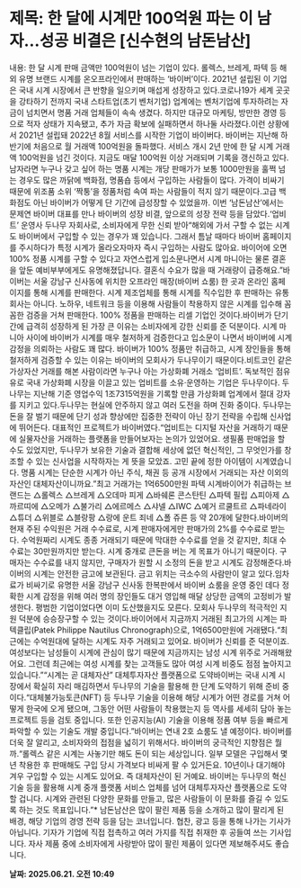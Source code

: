 # **제목: 한 달에 시계만 100억원 파는 이 남자…성공 비결은 [신수현의 남돈남산]**

  내용: 한 달 시계 판매 금액만 100억원이 넘는 기업이 있다. 롤렉스, 브레게, 파텍 등 해외 유명 브랜드 시계를 온오프라인에서 판매하는 ‘바이버’이다. 2021년 설립된 이 기업은 국내 시계 시장에서 큰 반향을 일으키며 매섭게 성장하고 있다.코로나19가 세계 곳곳을 강타하기 전까지 국내 스타트업(초기 벤처기업) 업계에는 벤처기업에 투자하려는 자금이 넘치면서 명품 거래 업체들이 속속 생겼다. 하지만 대규모 마케팅, 방만한 경영 등으로 적자 상태가 지속됐고, 추가 자금 확보에 실패하면서 하나둘 사라졌다.이런 상황에서 2021년 설립돼 2022년 8월 서비스를 시작한 기업이 바이버다. 바이버는 지난해 하반기에 처음으로 월 거래액 100억원을 돌파했다. 서비스 개시 2년 만에 한 달 시계 거래액 100억원을 넘긴 것이다. 지금도 매달 100억원 이상 거래되며 기록을 갱신하고 있다.남자라면 누구나 갖고 싶어 하는 명품 시계는 개당 판매가가 보통 1000만원을 훌쩍 넘는 경우도 많은 까닭에 백화점, 명품숍 등에서 구입하는 사람들이 많다. 가격이 비싸기 때문에 위조품 소위 ‘짝퉁’을 정품처럼 속여 파는 사람들이 적지 않기 때문이다.고급 백화점도 아닌 바이버가 어떻게 단 기간에 급성장할 수 있었을까. 이번 ‘남돈남산’에서는 문제연 바이버 대표를 만나 바이버의 성장 비결, 앞으로의 성장 전략 등을 담았다.‘업비트’ 운영사 두나무 자회사로, 소비자에게 무한 신뢰 받아“해외에 가서 구할 수 없는 시계도 바이버에서 구입할 수 있는 경우가 꽤 있습니다. 그래서 틈날 때마다 바이버 홈페이지를 주시하다가 특정 시계가 올라오자마자 즉시 구입하는 사람도 많아요. 바이어에 오면 100% 정품 시계를 구할 수 있다고 자연스럽게 입소문나면서 시계 마니아는 물론 결혼을 앞둔 예비부부에게도 유명해졌답니다. 결혼식 수요가 많을 때 거래량이 급증해요.”바이버는 서울 강남구 신사동에 위치한 오프라인 매장(바이버 쇼룸) 한 곳과 온라인 홈페이지를 통해 시계를 판매한다. 시계 제조업체를 통해 시계를 직수입한 후 판매하는 유통회사는 아니다. 노하우, 네트워크 등을 이용해 사람들이 착용하지 않은 시계를 입수해 꼼꼼한 검증을 거쳐 판매한다. 100% 정품을 판매하는 리셀 기업인 것이다.바이버가 단기간에 급격히 성장하게 된 가장 큰 이유는 소비자에게 강한 신뢰를 준 덕분이다. 시계 마니아 사이에 바이버가 시계를 매우 철저하게 검증한다고 입소문이 나면서 바이버에 시계 감정을 의뢰하는 사람도 꽤 많다. 바이버가 100% 정품만 취급하고, 시계 장인들을 통해 철저하게 검증할 수 있는 이유는 바이버의 모회사가 두나무이기 때문이다.비트코인 같은 가상자산 거래를 해본 사람이라면 누구나 아는 가상화폐 거래소 ‘업비트’. 독보적인 점유유로 국내 가상화폐 시장을 이끌고 있는 업비트를 소유·운영하는 기업은 두나무이다. 두나무는 지난해 기준 영업수익 1조7315억원을 기록할 만큼 가상화폐 업계에서 절대 강자를 지키고 있다.두나무는 현실에 안주하지 않고 여러 도전을 하며 진화 중이다. 두나무는 돈을 잘 벌기 때문에 단기 성과 향상에만 집중한 전략이 아닌 장기 전략을 수립해 신사업에 뛰어든다. 대표적인 프로젝트가 바이버였다.“업비트는 디지털 자산을 거래하기 때문에 실물자산을 거래하는 플랫폼을 만들어보자는 논의가 있었어요. 생필품 판매업을 할 수도 있었지만, 두나무가 보유한 기술과 결합해 세상에 없던 혁신적인, 그 무엇인가를 창조할 수 있는 신사업을 시작하자는 게 뜻을 모았죠. 고민 끝에 정한 아이템이 시계였습니다. 명품 시계는 단순한 시계가 아닌 주식, 채권 등 공개 시장에서 거래되는 자산 이외의 자산인 대체자산이니까요.”최고 거래가는 1억6500만원 파텍 시계바이어가 취급하는 브랜드는 △롤렉스 △브레게 △오데마 피게 △바쉐론 콘스탄틴 △파텍 필립 △피아제 △까르띠에 △오메가 △불가리 △에르메스 △샤넬 △IWC △예거 르쿨트르 △파네라이 △튜더 △위블로 △블랑팡 △랑에 운트 죄네 △폴 쥬른 등 약 20개에 달한다.바이버의 현재 주된 수익원은 거래 수수료로, 시계 판매자에게만 판매가의 2%를 수수료로 받는다. 수억원짜리 시계도 종종 거래되기 때문에 막대한 수수료를 얻을 것 같지만, 최대 수수료는 30만원까지만 받는다. 시계 중개로 큰돈을 버는 게 목표가 아니기 때문이다. 구매자는 수수료를 내지 않지만, 구매자가 원할 시 소정의 돈을 받고 시계도 감정해준다.바이버의 시계는 안전한 금고에 보관된다. 금고 위치는 극소수의 사람만이 알고 있다.임차료가 비싸기로 유명한 서울 강남구 신사동 한복판에서 바이버 쇼룸을 운영 중인 데다 정확한 시계 감정을 위해 여러 명의 장인들도 대거 영입해 매달 상당한 금액의 고정비가 발생한다. 평범한 기업이었다면 이미 도산했을지도 모른다. 모회사 두나무의 적극적인 지원 덕분에 승승장구할 수 있는 것이다.바이어에서 지금까지 거래된 최고가의 시계는 파텍클립(Patek Philippe Nautilus Chronograph)으로, 1억6500만원에 거래됐다.“최근에는 수억원대에 달하는 시계도 자주 거래되고 있어요. 바이버가 신뢰를 준 덕분이죠. 여성보다는 남성들이 시계에 관심이 많기 때문에 지금까지는 남성 시계 위주로 거래해왔어요. 그런데 최근에는 여성 시계를 찾는 고객들도 많아 여성 시계 비중도 점점 높아지고 있습니다.”“시계는 곧 대체자산” 대체투자자산 플랫폼으로 도약바이버는 국내 시계 시장에서 확실히 자리 매김하면서 두나무의 기술을 활용해 한 단계 도약하기 위해 준비 중이다.“대체불가능토큰(NFT) 등 두나무 기술을 이용해 해당 시계가 어떤 경로를 거쳐 어떻게 한국에 오게 됐으며, 그동안 어떤 사람들이 착용했는지 등 역사를 세세히 담아 놓는 프로젝트 등을 검토 중입니다. 또한 인공지능(AI) 기술을 이용해 정품 여부 등을 빠르게 파악할 수 있는 기술도 개발 중입니다.”바이버는 연내 2호 쇼룸도 낼 예정이다. 바이버를 더욱 잘 알리고, 소비자와의 접점을 넓히기 위해서다. 바이버의 궁극적인 지향점은 뭘까.“롤렉스 같은 시계는 사놓기만 해도 돈이 되는 세상입니다. 일부 모델은 구입해서 몇 년 착용한 후 판매해도 구입 당시 가격보다 비싸게 팔 수 있거든요. 10년이나 대기해야 겨우 구입할 수 있는 시계도 있어요. 즉 대체자산이 된 거예요. 바이버는 두나무의 혁신 기술 등을 활용해 시계 중개 플랫폼 서비스 업체를 넘어 대체투자자산 플랫폼으로 도약할 겁니다. 시계와 관련된 다양한 문화를 만들고, 많은 사람들이 이 문화를 즐길 수 있도록 하는 것도 목표입니다.”* 남돈남산은 많이 팔린 제품 등을 소개하고 많이 팔리게 된 배경, 해당 기업의 경영 전략 등을 담는 코너입니다. 협찬, 광고 등을 통해 나가는 기사가 아닙니다. 기자가 기업에 직접 접촉하고 여러 가지를 직접 취재한 후 공들여 쓰는 기사입니다. 자사 제품 중에 소비자에게 사랑받아 많이 팔린 제품이 있다면 제보해주셔도 좋습니다.

  **날짜: 2025.06.21. 오전 10:49**